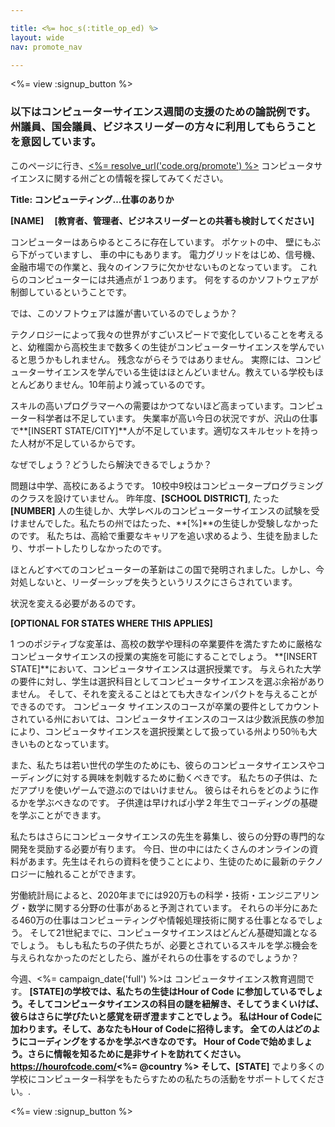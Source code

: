 ```yaml
---

title: <%= hoc_s(:title_op_ed) %>
layout: wide
nav: promote_nav

---
```


<%= view :signup_button %>

### 以下はコンピューターサイエンス週間の支援のための論説例です。州議員、国会議員、ビジネスリーダーの方々に利用してもらうことを意図しています。

  


このページに行き、[<%= resolve_url('code.org/promote') %>](<%= resolve_url('https://code.org/promote') %>) コンピュータサイエンスに関する州ごとの情報を探してみてください。 

**Title: コンピューティング…仕事のありか**

**[NAME]　 [教育者、管理者、ビジネスリーダーとの共著も検討してください]**

コンピューターはあらゆるところに存在しています。 ポケットの中、 壁にもぶら下がっていますし、 車の中にもあります。 電力グリッドをはじめ、信号機、金融市場での作業と、我々のインフラに欠かせないものとなっています。 これらのコンピューターには共通点が１つあります。 何をするのかソフトウェアが制御しているということです。

では、このソフトウェアは誰が書いているのでしょうか？

テクノロジーによって我々の世界がすごいスピードで変化していることを考えると、幼稚園から高校生まで数多くの生徒がコンピューターサイエンスを学んでいると思うかもしれません。 残念ながらそうではありません。 実際には、コンピューターサイエンスを学んでいる生徒はほとんどいません。教えている学校もほとんどありません。10年前より減っているのです。

スキルの高いプログラマーへの需要はかつてないほど高まっています。コンピューター科学者は不足しています。 失業率が高い今日の状況ですが、沢山の仕事で**[INSERT STATE/CITY]**人が不足しています。適切なスキルセットを持った人材が不足しているからです。

なぜでしょう？どうしたら解決できるでしょうか？

問題は中学、高校にあるようです。 10校中9校はコンピュータープログラミングのクラスを設けていません。 昨年度、**[SCHOOL DISTRICT]**, たった **[NUMBER]** 人の生徒しか、大学レベルのコンピューターサイエンスの試験を受けませんでした。私たちの州ではたった、**[%]**の生徒しか受験しなかったのです。 私たちは、高給で重要なキャリアを追い求めるよう、生徒を励ましたり、サポートしたりしなかったのです。

ほとんどすべてのコンピューターの革新はこの国で発明されました。しかし、今対処しないと、リーダーシップを失うというリスクにさらされています。

状況を変える必要があるのです。

**[OPTIONAL FOR STATES WHERE THIS APPLIES]**

1 つのポジティブな変革は、高校の数学や理科の卒業要件を満たすために厳格なコンピュータサイエンスの授業の実施を可能にすることでしょう。 **[INSERT STATE]**において、コンピュータサイエンスは選択授業です。 与えられた大学の要件に対し、学生は選択科目としてコンピュータサイエンスを選ぶ余裕がありません。 そして、それを変えることはとても大きなインパクトを与えることができるのです。 コンピュータ サイエンスのコースが卒業の要件としてカウントされている州においては、コンピュータサイエンスのコースは少数派民族の参加により、コンピュータサイエンスを選択授業として扱っている州より50％も大きいものとなっています。

また、私たちは若い世代の学生のためにも、彼らのコンピュータサイエンスやコーディングに対する興味を刺戟するために動くべきです。 私たちの子供は、ただアプリを使いゲームで遊ぶのではいけません。 彼らはそれらをどのように作るかを学ぶべきなのです。 子供達は早ければ小学２年生でコーディングの基礎を学ぶことができます。

私たちはさらにコンピュータサイエンスの先生を募集し、彼らの分野の専門的な開発を奨励する必要が有ります。 今日、世の中にはたくさんのオンラインの資料があます。先生はそれらの資料を使うことにより、生徒のために最新のテクノロジーに触れることができます。

労働統計局によると、2020年までには920万もの科学・技術・エンジニアリング・数学に関する分野の仕事があると予測されています。 それらの半分にあたる460万の仕事はコンピューティングや情報処理技術に関する仕事となるでしょう。 そして21世紀までに、コンピュータサイエンスはどんどん基礎知識となるでしょう。 もしも私たちの子供たちが、必要とされているスキルを学ぶ機会を与えられなかったのだとしたら、誰がそれらの仕事をするのでしょうか？

今週、<%= campaign_date('full') %>は コンピュータサイエンス教育週間です。 **[STATE]**の学校では、私たちの生徒はHour of Code に参加しているでしょう。そしてコンピュータサイエンスの科目の謎を紐解き、そしてうまくいけば、彼らはさらに学びたいと感覚を研ぎ澄ますことでしょう。 私はHour of Codeに加わります。そして、あなたもHour of Codeに招待します。 全ての人はどのようにコーディングをするかを学ぶべきなのです。 Hour of Codeで始めましょう。さらに情報を知るために是非サイトを訪れてください。 https://hourofcode.com/<%= @country %> そして、**[STATE]** でより多くの学校にコンピューター科学をもたらすための私たちの活動をサポートしてください。.

<%= view :signup_button %>
